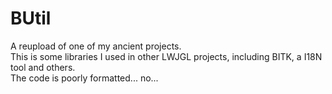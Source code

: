 # BUtil
A reupload of one of my ancient projects.  
This is some libraries I used in other LWJGL projects, including BITK, a I18N tool and others.  
The code is poorly formatted... no...  
